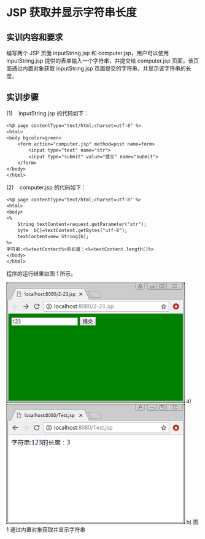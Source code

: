 # JSP 获取并显示字符串长度

## 实训内容和要求

编写两个 JSP 页面 inputString.jsp 和 computer.jsp，用户可以使用 inputString.jsp 提供的表单输入一个字符串，并提交给 computer.jsp 页面，该页面通过内置对象获取 inputString.jsp 页面提交的字符串，并显示该字符串的长度。

## 实训步骤

(1)    inputString.jsp 的代码如下：

```
<%@ page contentType="text/html;charset=utf-8" %>
<html>
<body bgcolor=green>
    <form action="computer.jsp" method=post name=form>
        <input type="text" name="str">
        <input type="submit" value="提交" name="submit">
    </form>
</body>
</html>
```

(2)    computer.jsp 的代码如下：

```
<%@ page contentType="text/html;charset=utf-8" %>
<html>
<body>
<%
    String textContent=request.getParameter("str");
    byte  b[]=textContent.getBytes("utf-8");
    textContent=new String(b);
%>
字符串:<%=textContent%>的长度：<%=textContent.length()%>
</body>
</html>
```

程序的运行结果如图 1 所示。

![通过内置对象获取并显示字符串(a)](img/85a9e05e2286a202c453bff5f767b61f.jpg)
a)
![通过内置对象获取并显示字符串(b)](img/636c10965efc190f983acebffeca3090.jpg)
b)
图 1 通过内置对象获取并显示字符串